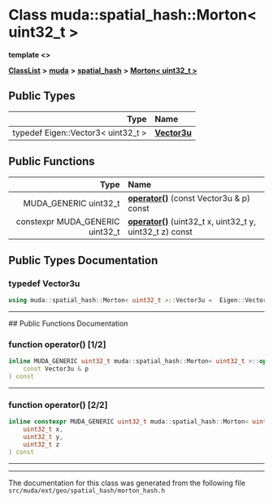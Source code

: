 

# Class muda::spatial\_hash::Morton&lt; uint32\_t &gt;

**template &lt;&gt;**



[**ClassList**](annotated.md) **>** [**muda**](namespacemuda.md) **>** [**spatial\_hash**](namespacemuda_1_1spatial__hash.md) **>** [**Morton&lt; uint32\_t &gt;**](classmuda_1_1spatial__hash_1_1_morton_3_01uint32__t_01_4.md)






















## Public Types

| Type | Name |
| ---: | :--- |
| typedef Eigen::Vector3&lt; uint32\_t &gt; | [**Vector3u**](#typedef-vector3u)  <br> |




















## Public Functions

| Type | Name |
| ---: | :--- |
|  MUDA\_GENERIC uint32\_t | [**operator()**](#function-operator()-12) (const Vector3u & p) const<br> |
|  constexpr MUDA\_GENERIC uint32\_t | [**operator()**](#function-operator()-22) (uint32\_t x, uint32\_t y, uint32\_t z) const<br> |




























## Public Types Documentation




### typedef Vector3u 

```C++
using muda::spatial_hash::Morton< uint32_t >::Vector3u =  Eigen::Vector3<uint32_t>;
```




<hr>
## Public Functions Documentation




### function operator() [1/2]

```C++
inline MUDA_GENERIC uint32_t muda::spatial_hash::Morton< uint32_t >::operator() (
    const Vector3u & p
) const
```




<hr>



### function operator() [2/2]

```C++
inline constexpr MUDA_GENERIC uint32_t muda::spatial_hash::Morton< uint32_t >::operator() (
    uint32_t x,
    uint32_t y,
    uint32_t z
) const
```




<hr>

------------------------------
The documentation for this class was generated from the following file `src/muda/ext/geo/spatial_hash/morton_hash.h`

